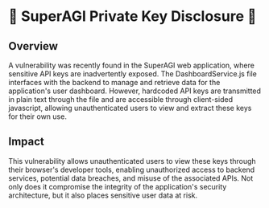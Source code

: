 # 🎀 SuperAGI Private Key Disclosure 🎀
## Overview
A vulnerability was recently found in the SuperAGI web application, where sensitive API keys are inadvertently exposed. The DashboardService.js file interfaces with the backend to manage and retrieve data for the application's user dashboard. However, hardcoded API keys are transmitted in plain text through the file and are accessible through client-sided javascript, allowing unauthenticated users to view and extract these keys for their own use.
## Impact
This vulnerability allows unauthenticated users to view these keys through their browser's developer tools, enabling unauthorized access to backend services, potential data breaches, and misuse of the associated APIs. Not only does it compromise the integrity of the application's security architecture, but it also places sensitive user data at risk.
